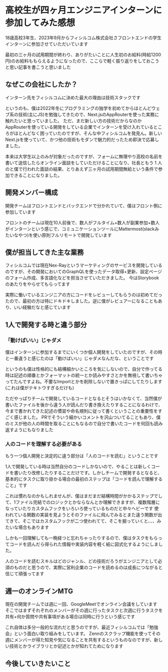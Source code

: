 # 高校生が四ヶ月エンジニアインターンに参加してみた感想

18歳高校3年生、2023年9月からフィシルコム株式会社さフロントエンドの学生インターンに参加させていただいています

最初の三ヶ月の試用期間が終わり、ありがたいことに人生初のお給料(時給1200円)のお給料ももらえるようになったので、ここらで軽く振り返りをしておこうと思い記事を書こうと思いました

## なぜこの会社にしたか？
インターン先をフィシルコムに決めた最大の理由は技術スタックです

というのも、僕は2022年冬にプログラミングの独学を初めてからほとんどウェブ系の技術(主にJS)を勉強してきたので、Next.jsのAppRouterを使った実務に触れたいと思っていました。
ただ、まだ新しい方の技術だからなのかAppRouterを使っている開発をしている企業でインターンを受け入れているところがほとんどなく困っていたのですが、そんな中フィシルコムを発見ん。新しいNext.jsを使っていて、かつ他の技術もモダンで魅力的だったため即決で応募しました。

本来は大学生以上のみが対象だったのですが、フォームに無理やり高校の名前を書いて送信したらオンライン面談をしていただけることになり、社長ともう 1 人のと僕で行われた面談の結果、とりあえず三ヶ月の試用期間無給という条件で参加できることになりました。

## 開発メンバー構成
開発チームはフロントエンドとバックエンドで分かれていて、僕はフロント側に参加しています

フロントのチームは現在10人前後で、数人がフルタイム+数人が副業参加+数人がインターンという感じで、コミュニケーションツールにMattermost(slackみたいなやつ)を使い原則フルリモートで開発しています

## 僕が担当してきた主な業務
フィシルコムでは現在Nex-Rayというマーケティングのサービスを開発しているのですが、その開発においてのGraphQLを使ったデータ取得+更新、設定ページのフォーム作成、多言語化などを担当させていただきました。
今はStorybookのあたりをやらせてもらってます

実際に働いているエンジニアの方にコードをレビューしてもらうのは初めてだったので、最初の方は特にドキドキしました。逆に僕がレビュアーになることもあり、いい経験だなと感じています

## 1人で開発する時と違う部分

### 「動けばいい」じゃダメ
僕はインターンに参加するまでにいくつか個人開発をしていたのですが、その時と一番違うと感じたのは「動けばいい」じゃダメなんだな、ということです

というのも僕は性格的にも結構細かいところを気にしないので、自分で作ってる時は記述の順番とかフォーマットの統一とか読みやすさとかを無視して書いちゃってたんですよね。不要なImportとかを削除しないで置きっぱにしてたりします(これは僕がテキトウすぎるだけも)

ただやっぱりチームで開発しているコードとなるとそうはいかなくて、当然僕が書いたファイルを後から違う人が読んだり書き換えたりすることになるわけで、今まで書かれてきた記述の慣習や命名規則に従って書くということの重要性をすごく感じました。
PRでそういう細かいコメントを沢山ついてることもあり、僕のミスが他の人の時間を取ることにもなるので自分で書いたコードを何回も読み返すようにもなりました

### 人のコードを理解する必要がある
もう一つ個人開発と決定的に違う部分は「人のコードを読む」ということです

1人で開発している時は当然自分のコードしかないので、やることは新しくコードを書いたり改修したりすることだけです。しかしチームで開発するとなると、基本的にタスクに取り掛かる場合の最初のステップは「コードを読んで理解すること」です

これは慣れなのかもしれませんが、僕はまだまだ結構時間がかかるステップでして、1ファイル完結でのロジックとかならなんとか理解できますが、複数階層になっていたりカスタムフックをいろいろ使っているものだと中々ヘビーです
使われている関数の実装を見ようとそのファイルに飛んでみるとまた違う関数が出てきて、そこではカスタムフックが二つ使われてて、そこを掘っていくと、、、みたいな場合もあります

しかも一回理解しても一晩経つと忘れちゃったりするので、僕はタスクをもらってコードを読んだら得られた情報や実装内容を軽く紙に図式化するようにしました。

人のコードを読むスキルはどのジャンル、どの技術だろうがエンジニアとして必須のものだと思うので、実際に営利企業のコードを読めるのは成長につながると信じて頑張ってます

## 週一のオンラインMTG
現在の開発チームでは週に一回、GoogleMeetでオンライン会議をしています
そこではまずそれぞれのメンバーがその週に行ったタスクと次週に行うタスクを共有+何か質問や共有事項がある場合は同時に行うという感じです

これ自体は多分一般的な流れだと思うのですが、最近フィシルコムでは「勉強会」という面白い取り組みをしています。
Zennのスクラップ機能を使ってその週にメンバーが得た知見や気になることを共有するというものなのですが、新しい技術とかライブラリとか記述とかが知れてためになります

## 今後していきたいこと